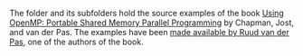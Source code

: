 The folder and its subfolders hold the source examples of the book [Using OpenMP: Portable Shared Memory Parallel Programming](https://mitpress.mit.edu/books/using-openmp) by Chapman, Jost, and van der Pas. The examples have been [made available by Ruud van der Pas](http://www.openmp.org/uncategorized/download-book-examples-and-discuss/), one of the authors of the book. 
